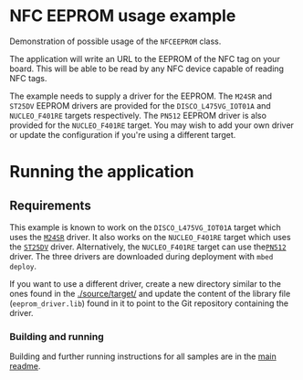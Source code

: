 # NFC EEPROM usage example

Demonstration of possible usage of the `NFCEEPROM` class. 

The application will write an URL to the EEPROM of the NFC tag on your board.
This will be able to be read by any NFC device capable of reading NFC tags.

The example needs to supply a driver for the EEPROM. The `M24SR` and `ST25DV` EEPROM drivers are provided for the
`DISCO_L475VG_IOT01A` and `NUCLEO_F401RE` targets respectively. The `PN512` EEPROM driver is also provided for the
`NUCLEO_F401RE` target. You may wish to add your own driver or update the configuration if you're using a different target.

# Running the application

## Requirements

This example is known to work on the `DISCO_L475VG_IOT01A` target which uses the [`M24SR`](./source/target/TARGET_M24SR)
driver. It also works on the `NUCLEO_F401RE` target which uses the [`ST25DV`](./source/target/TARGET_ST25DV) driver.
Alternatively, the `NUCLEO_F401RE` target can use the[`PN512`](./source/target/TARGET_PN512) driver. The three drivers
are downloaded during deployment with `mbed deploy`.

If you want to use a different driver, create a new directory similar to the ones found in the
[./source/target/](./source/target/) and update the content of the library file (`eeprom_driver.lib`) found in it to
point to the Git repository containing the driver.

### Building and running

Building and further running instructions for all samples are in the
[main readme](https://github.com/ARMmbed/mbed-os-example-nfc/blob/master/README.md).
